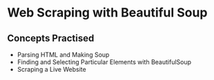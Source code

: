 # Web Scraping with Beautiful Soup
## Concepts Practised
- Parsing HTML and Making Soup
- Finding and Selecting Particular Elements with BeautifulSoup
- Scraping a Live Website
